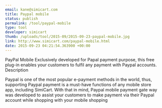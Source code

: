 ```yaml
--- 
email: kane@simicart.com
title: Paypal mobile
status: publish
permalink: /tool/paypal-mobile
type: tool
developer: simicart
thumb: /uploads/tool/2015-09/2015-09-23-paypal-mobile.jpg
link: http://www.simicart.com/paypal-mobile.html
date: 2015-09-23 04:21:54.363900 +00:00
---
```


PayPal Mobile
Exclusively developed for Papal payment purpose, this free plug-in enables your customers to fulfil any payment with Paypal accounts.
Description

Paypal is one of the most popular e-payment methods in the world, thus, supporting Paypal payment is a must-have functions of any mobile store app, including SimiCart. With that in mind, Paypal mobile payment gate way was developed to assist your customers to make payment via their Paypal account while shopping with your mobile shopping
